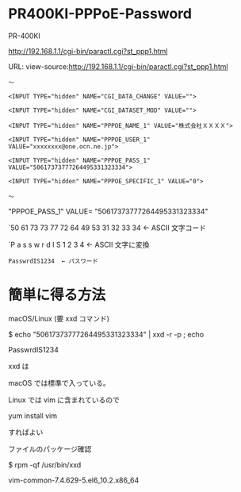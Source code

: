 # PR400KI-PPPoE-Password

PR-400KI

http://192.168.1.1/cgi-bin/paractl.cgi?st_ppp1.html

URL:
view-source:http://192.168.1.1/cgi-bin/paractl.cgi?st_ppp1.html

`〜`

`<INPUT TYPE="hidden" NAME="CGI_DATA_CHANGE" VALUE="">`

`<INPUT TYPE="hidden" NAME="CGI_DATASET_MOD" VALUE="">`

`<INPUT TYPE="hidden" NAME="PPPOE_NAME_1" VALUE="株式会社ＸＸＸＸ">`

`<INPUT TYPE="hidden" NAME="PPPOE_USER_1" VALUE="xxxxxxxx@one.ocn.ne.jp">`

`<INPUT TYPE="hidden" NAME="PPPOE_PASS_1" VALUE="50617373777264495331323334">`

`<INPUT TYPE="hidden" NAME="PPPOE_SPECIFIC_1" VALUE="0">`

`〜`

"PPPOE_PASS_1"
VALUE=
"50617373777264495331323334"


`50 61 73 73 77 72 64 49 53 31 32 33 34	← ASCII 文字コード

`P  a  s  s  w  r  d  I  S  1  2  3  4	← ASCII 文字に変換

`PasswrdIS1234	← パスワード`


# 簡単に得る方法

macOS/Linux (要 xxd コマンド)

$ echo "50617373777264495331323334" | xxd -r -p ; echo

PasswrdIS1234

 xxd は
 
 macOS では標準で入っている。
 
 Linux では vim に含まれているので
 
 yum install vim
 
 すればよい

ファイルのパッケージ確認

$ rpm -qf /usr/bin/xxd

vim-common-7.4.629-5.el6_10.2.x86_64

